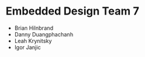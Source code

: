 Embedded Design Team 7
=======
- Brian Hilnbrand
- Danny Duangphachanh
- Leah Krynitsky
- Igor Janjic
